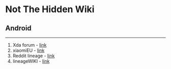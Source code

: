 # Not The Hidden Wiki

## Android
-----

1. Xda forum - [link](https://xdaforums.com/)
2. xiaomiEU - [link](https://xiaomi.eu/community/)
3. Reddit lineage  - [link](https://www.reddit.com/r/LineageOS/)
4. lineageWIKI - [link](https://lineageos.org/community/)